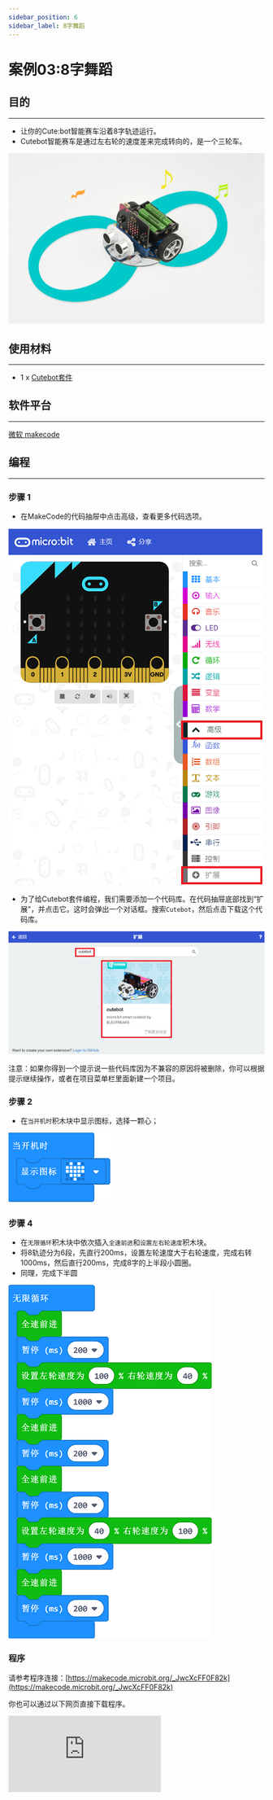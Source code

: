 ```yaml
---
sidebar_position: 6
sidebar_label: 8字舞蹈
---
```



# 案例03:8字舞蹈
## 目的
---
- 让你的Cute:bot智能赛车沿着8字轨迹运行。
- Cutebot智能赛车是通过左右轮的速度差来完成转向的，是一个三轮车。

![](./images/cutebot-case-03-01.png)

## 使用材料
---
- 1 x [Cutebot套件](https://item.taobao.com/item.htm?spm=a1z10.3-c-s.w4002-18602834180.23.78b86655ZP5Yg8&id=598365555295)

## 软件平台
---
[微软 makecode](https://makecode.microbit.org/#)

## 编程
---
### 步骤 1
- 在MakeCode的代码抽屉中点击高级，查看更多代码选项。

![](./images/cutebot-pk-1.png)

- 为了给Cutebot套件编程，我们需要添加一个代码库。在代码抽屉底部找到“扩展”，并点击它。这时会弹出一个对话框。搜索`Cutebot`，然后点击下载这个代码库。

![](./images/cutebot-pk-11.png)

注意：如果你得到一个提示说一些代码库因为不兼容的原因将被删除，你可以根据提示继续操作，或者在项目菜单栏里面新建一个项目。

### 步骤 2

- 在`当开机时`积木块中显示图标，选择一颗心；

![](./images/case_03_01.png)

### 步骤 4

- 在`无限循环`积木块中依次插入`全速前进`和`设置左右轮速度`积木块。
- 将8轨迹分为6段，先直行200ms，设置左轮速度大于右轮速度，完成右转1000ms，然后直行200ms，完成8字的上半段小圆圈。
- 同理，完成下半圆

![](./images/case_03_02.png)

### 程序

请参考程序连接：[https://makecode.microbit.org/_JwcXcFF0F82k](https://makecode.microbit.org/_JwcXcFF0F82k)

你也可以通过以下网页直接下载程序。

<div
    style={{
        position: 'relative',
        paddingBottom: '60%',
        overflow: 'hidden',
    }}
>
    <iframe
        src="https://makecode.microbit.org/_JwcXcFF0F82k"
        frameborder="0"
        sandbox="allow-popups allow-forms allow-scripts allow-same-origin"
        style={{
            position: 'absolute',
            width: '100%',
            height: '100%',
        }}
    />
</div>
---

## 结论
---
- 小车以8字的轨迹行进。

## 思考
---
- 如果想要让小车以一个正方形轨迹行驶，如何编程。

![](./images/cutebot-case-03.gif)

## 常见问题
---
## 相关阅读
---
